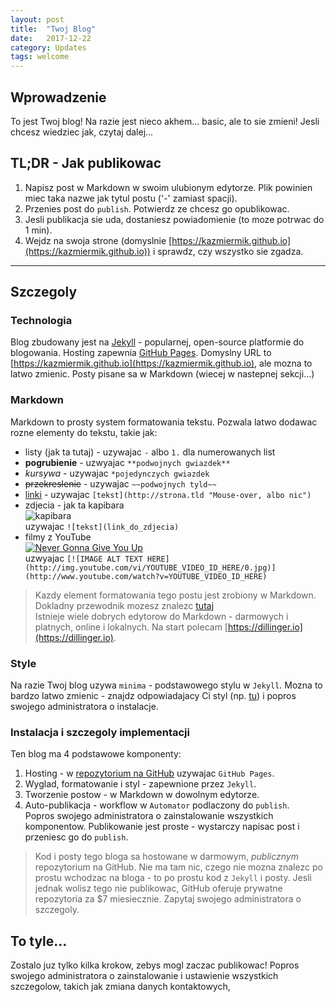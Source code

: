 ```yaml
---
layout: post
title:  "Twoj Blog"
date:   2017-12-22
category: Updates 
tags: welcome
---
```


## Wprowadzenie
To jest Twoj blog! Na razie jest nieco akhem... basic, ale to sie zmieni! Jesli chcesz wiedziec jak, czytaj dalej...  

## TL;DR - Jak publikowac  
1. Napisz post w Markdown w swoim ulubionym edytorze. Plik powinien miec taka nazwe jak tytul postu ('-' zamiast spacji).
2. Przenies post do ```publish```. Potwierdz ze chcesz go opublikowac.
3. Jesli publikacja sie uda, dostaniesz powiadomienie (to moze potrwac do 1 min).
4. Wejdz na swoja strone (domyslnie [https://kazmiermik.github.io](https://kazmiermik.github.io)) i sprawdz, czy wszystko sie zgadza.  

----------------------------------------------------

## Szczegoly  

### Technologia  
Blog zbudowany jest na [Jekyll](https://jekyllrb.com) - popularnej, open-source platformie do blogowania. Hosting zapewnia [GitHub Pages](https://pages.github.com). Domyslny URL to [https://kazmiermik.github.io](https://kazmiermik.github.io), ale mozna to latwo zmienic. Posty pisane sa w Markdown (wiecej w nastepnej sekcji...)  

### Markdown
Markdown to prosty system formatowania tekstu. Pozwala latwo dodawac rozne elementy do tekstu, takie jak:
- listy (jak ta tutaj) - uzywajac ```-``` albo ```1.``` dla numerowanych list
- **pogrubienie**  - uzwyajac ```**podwojnych gwiazdek**```
- *kursywa* - uzywajac ```*pojedynczych gwiazdek```
- ~~przekreslenie~~ - uzywajac ```~~podwojnych tyld~~``` 
- [linki](https://google.com "Google") - uzywajac ```[tekst](http://strona.tld "Mouse-over, albo nic")```
- zdjecia - jak ta kapibara  
![kapibara](https://upload.wikimedia.org/wikipedia/commons/thumb/a/a6/White-throated_kingbird_%28Tyrannus_albogularis%29_on_Capybara.JPG/2560px-White-throated_kingbird_%28Tyrannus_albogularis%29_on_Capybara.JPG)  
uzywajac ```![tekst](link_do_zdjecia)```
- filmy z YouTube  
[![Never Gonna Give You Up](http://img.youtube.com/vi/dQw4w9WgXcQ/0.jpg)](https://www.youtube.com/watch?v=dQw4w9WgXcQ)  
uzwyajac ```[![IMAGE ALT TEXT HERE](http://img.youtube.com/vi/YOUTUBE_VIDEO_ID_HERE/0.jpg)](http://www.youtube.com/watch?v=YOUTUBE_VIDEO_ID_HERE)```  
 
> Kazdy element formatowania tego postu jest zrobiony w Markdown. Dokladny przewodnik mozesz znalezc [tutaj](https://github.com/adam-p/markdown-here/wiki/Markdown-Cheatsheet)  
Istnieje wiele dobrych edytorow do Markdown - darmowych i platnych, online i lokalnych. Na start polecam [https://dillinger.io](https://dillinger.io).

### Style  
Na razie Twoj blog uzywa ```minima``` - podstawowego stylu w ```Jekyll```. Mozna to bardzo latwo zmienic - znajdz odpowiadajacy Ci styl (np. [tu](https://rubygems.org/search?utf8=✓&query=jekyll-theme)) i popros swojego administratora o instalacje.  

### Instalacja i szczegoly implementacji  
Ten blog ma 4 podstawowe komponenty:
1. Hosting - w [repozytorium na GitHub](https://github.com/kazmiermik/kazmiermik.github.io) uzywajac ```GitHub Pages```.
2. Wyglad, formatowanie i styl - zapewnione przez ```Jekyll```.
3. Tworzenie postow - w Markdown w dowolnym edytorze.
4. Auto-publikacja - workflow w ```Automator``` podlaczony do ```publish```.  
Popros swojego administratora o zainstalowanie wszystkich komponentow. Publikowanie jest proste - wystarczy napisac post i przeniesc go do ```publish```.  
> Kod i posty tego bloga sa hostowane w darmowym, *publicznym* repozytorium na GitHub. Nie ma tam nic, czego nie mozna znalezc po prostu wchodzac na bloga - to po prostu kod z ```Jekyll``` i posty. Jesli jednak wolisz tego nie publikowac, GitHub oferuje prywatne repozytoria za $7 miesiecznie. Zapytaj swojego administratora o szczegoly.  

## To tyle...  
Zostalo juz tylko kilka krokow, zebys mogl zaczac publikowac! Popros swojego administratora o zainstalowanie i ustawienie wszystkich szczegolow, takich jak zmiana danych kontaktowych, 
